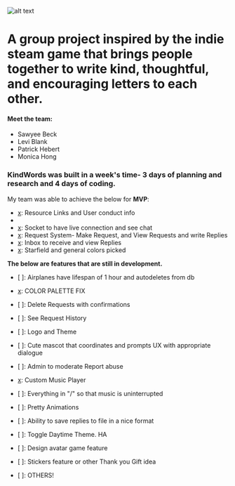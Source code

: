 ![alt text](https://m0m0-d3v.github.io/img/kindwordsawwapp.png "kindwordsawwapp")

# A group project inspired by the indie steam game that brings people together to write kind, thoughtful, and encouraging letters to each other.

#### Meet the team:
- Sawyee Beck
- Levi Blank
- Patrick Hebert
- Monica Hong

### KindWords was built in a week's time- 3 days of planning and research and 4 days of coding.
My team was able to achieve the below for **MVP**:
- [x]: Resource Links and User conduct info
- [x]: Login/Reg
- [x]: Socket to have live connection and see chat
- [x]: Request System- Make Request, and View Requests and write Replies
- [x]: Inbox to receive and view Replies
- [x]: Starfield and general colors picked

**The below are features that are still in development.**
- [ ]: Airplanes have lifespan of 1 hour and autodeletes from db
- [x]: COLOR PALETTE FIX
- [ ]: Delete Requests with confirmations
- [ ]: See Request History
- [ ]: Logo and Theme
- [ ]: Cute mascot that coordinates and prompts UX with appropriate dialogue

- [ ]: Admin to moderate Report abuse
- [x]: Custom Music Player
- [ ]: Everything in "/" so that music is uninterrupted
- [ ]: Pretty Animations
- [ ]: Ability to save replies to file in a nice format
- [ ]: Toggle Daytime Theme. HA
- [ ]: Design avatar game feature
- [ ]: Stickers feature or other Thank you Gift idea
- [ ]: OTHERS!
